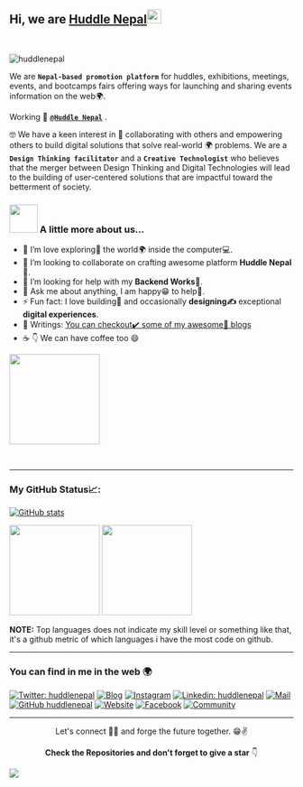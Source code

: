<h2> Hi, we are <a href="https://huddlenepal.com">Huddle Nepal</a><img src="https://media.giphy.com/media/hvRJCLFzcasrR4ia7z/giphy.gif" height="25px"></h2>

<br/>
<p align="left"> <img src="https://komarev.com/ghpvc/?username=huddlenepal&label=Profile Views&color=blue&style=plastic" alt="huddlenepal" /> </p>

We are **`Nepal-based promotion platform`** for huddles, exhibitions, meetings, events, and bootcamps fairs offering ways for launching and sharing events information on the web🌍.

Working 💼 [**`@Huddle Nepal`**](https://www.huddlenepal.com/) .

🤓 We have a keen interest in 🤝 collaborating with others and empowering others to build digital solutions that solve real-world 🌍 problems. We are a **`Design Thinking facilitator`** and a **`Creative Technologist`** who believes that the merger between Design Thinking and Digital Technologies will lead to the building of user-centered solutions that are impactful toward the betterment of society.

### <img src="https://media.giphy.com/media/VgCDAzcKvsR6OM0uWg/giphy.gif" width="50"> A little more about us...

- 🔭 I’m love exploring🔭 the world🌍 inside the computer💻.
- 👯 I’m looking to collaborate on crafting awesome platform **Huddle Nepal🤝**.
- 🤔 I’m looking for help with my **Backend Works🤙**.
- 💬 Ask me about anything, I am happy😁 to help👯.
- ⚡ Fun fact: I love building🧱 and occasionally **designing✍️** exceptional **digital experiences**.
- 📝 Writings: [You can checkout✔️ some of my awesome🥳 blogs](https://blog.huddlenepal.com/)
- ☕ 👇 We can have coffee too 😄

<a href="https://www.buymeacoffee.com/saugatrimal"> <img width="160" src="https://img.shields.io/badge/-%E2%98%95%20Buy%20me%20a%20coffee-fd0?style=flat"> </a>

<br>

---

### My GitHub Status📈:

[![GitHub stats](https://github-readme-streak-stats.herokuapp.com/?user=huddlenepal&theme=radical)](https://github.com/saugat-rimal)

<p>
  <img height="160em" src="https://github-readme-stats.vercel.app/api?username=huddlenepal&show_icons=true&hide_border=true&&count_private=true&include_all_commits=true&theme=radical" />
  <img height="160em" src="https://github-readme-stats.vercel.app/api/top-langs/?username=huddlenepal&count_private=true&include_all_commits=true&show_icons=true&hide_border=true&hide=html&layout=compact&langs_count=8&theme=radical"/>
</p>

**NOTE:** Top languages does not indicate my skill level or something like that, it's a github metric of which languages i have the most code on github.

---

### You can find in me in the web 🌍

[![Twitter: huddlenepal](https://img.shields.io/twitter/follow/huddlenepal?style=social)](https://twitter.com/huddlenepal)
[![Blog](https://img.shields.io/badge/-hashnode-darkblue?style=flat&logo=hashnode&logoColor=white)](https://blog.huddlenepal.com/)
[![Instagram](http://img.shields.io/badge/-Instagram-E4405F?style=flat&logo=instagram&logoColor=white)](https://www.instagram.com/huddlenepal/)
[![Linkedin: huddlenepal](https://img.shields.io/badge/-LinkedIn-blue?style=flat-square&logo=Linkedin&logoColor=white&link=https://www.linkedin.com/in/saugatrimal/)](https://www.linkedin.com/in/saugatrimal/)
[![Mail](https://img.shields.io/badge/-Gmail-D14836?style=flat&logo=gmail&logoColor=white)](mailto:huddlenepal@gmail.com)
[![GitHub huddlenepal](https://img.shields.io/github/followers/saugat-rimal?label=follow&style=social)](https://github.com/huddlenepal)
[![Website](http://img.shields.io/badge/-Portfolio%20Website-ffffff?style=flat&logo=data%3Aimage%2Fpng%3Bbase64%2CiVBORw0KGgoAAAANSUhEUgAAABAAAAAQCAYAAAAf8%2F9hAAAABHNCSVQICAgIfAhkiAAAAAlwSFlzAAAAdgAAAHYBTnsmCAAAABl0RVh0U29mdHdhcmUAd3d3Lmlua3NjYXBlLm9yZ5vuPBoAAAEYSURBVDiNxdHNK4RRFMfxzzMzhVJeirKwIZKVyG4WY22nrCwoG%2FkHbGYzO%2FkfLKysZSHFgmxtKCJkNTLEyEtZTGPx3KnpaWSS8q3bOffcc37ndC7%2FTYRldKKCdMJ%2Bxwbm8QJ57GMOV5jFaRD5iXyEHZzjCb24D7bYhEAugwOsNpHciCiNa7wlHiYTE%2FSggHEM4CTEsynxMmAME8GfRg6D4f6Kh%2BDf1HdKBTsaio4xhAscYhH96K4Ty2IF64hqAo%2FoQitmsIV2tKCMEs7QFk4ae6jWBEpYwzAy%2BAh%2BIYzfh6nQoBUj2BSUsjjCe5jkUrzUIj7rdvAs%2Fuo7bIu%2F%2BzYTOtaohIQkVew2iC9EWEJHg8dmKP%2By7g%2F5Ahl%2FO9wcY8OAAAAAAElFTkSuQmCC&logoColor=white)](https://huddlenepal.com/)
[![Facebook](https://img.shields.io/badge/-Facebook-2962ff?style=flat&logo=facebook&logoColor=white&link=https://www.facebook.com/saugatrimal.pro/)](https://www.facebook.com/huddlenepal/)
[![Community](https://img.shields.io/badge/-Community-2962ff?style=flat&logo=facebook&logoColor=white&link=https://www.facebook.com/huddlenepal/)](https://www.facebook.com/groups/huddlenepal)

---

<div align="center">  
      
 
Let's connect 👨‍💻 and forge the future together. 😁✌

**Check the Repositories and don't forget to give a star** 👇

<!--
Want to give some Credit. Simply uncomment the next line
Github Profile Readme Inspired by [@saugat-rimal](https://github.com/saugat-rimal)
-->

</div>

![](https://hit.yhype.me/github/profile?user_id=86593756)
